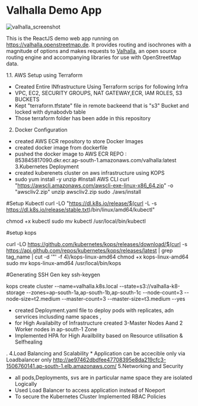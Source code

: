 # Valhalla Demo App

![valhalla_screenshot](https://user-images.githubusercontent.com/10322094/144841673-18ec0772-129d-443e-a040-5172480b0f92.png)

This is the ReactJS demo web app running on https://valhalla.openstreetmap.de. It provides routing and isochrones with a magnitude of options and makes requests to [Valhalla](https://github.com/valhalla/valhalla), an open source routing engine and accompanying libraries for use with OpenStreetMap data.

1.1. AWS Setup using Terraform
* Created Entire INfrastructure Using Terraform scrips for following Infra
* VPC, EC2, SECURITY GROUPS, NAT GATEWAY,ECR, IAM ROLES, S3 BUCKETS
* Kept "terraform.tfstate" file in remote backeend that is "s3" Bucket and locked with dynabodvb table
* Those terraform folder has been adde in this repository
2. Docker Configuration
  * created AWS ECR repository to store Docker Images
  * created docker image from dockerfile
  * pushed the docker image to AWS ECR REPO : 853845817090.dkr.ecr.ap-south-1.amazonaws.com/valhalla:latest
 3.Kubernetes Deployment
   * created kuberenets cluster on aws infrastructure using KOPS
   * sudo yum install -y unzip
#Install AWS CLI
curl "https://awscli.amazonaws.com/awscli-exe-linux-x86_64.zip" -o "awscliv2.zip"
unzip awscliv2.zip
sudo ./aws/install

#Setup Kubectl
curl -LO "https://dl.k8s.io/release/$(curl -L -s https://dl.k8s.io/release/stable.txt)/bin/linux/amd64/kubectl"

chmod +x kubectl
sudo mv kubectl /usr/local/bin/kubectl

#setup kops

curl -LO https://github.com/kubernetes/kops/releases/download/$(curl -s https://api.github.com/repos/kubernetes/kops/releases/latest | grep tag_name | cut -d '"' -f 4)/kops-linux-amd64
chmod +x kops-linux-amd64
sudo mv kops-linux-amd64 /usr/local/bin/kops

#Generating SSH Gen key
ssh-keygen

kops create cluster --name=valhalla.k8s.local --state=s3://valhalla-k8-storage --zones=ap-south-1a,ap-south-1b,ap-south-1c --node-count=3 --node-size=t2.medium --master-count=3 --master-size=t3.medium --yes
* created Deployment.yaml file to deploy pods with replicates, adn servrices inclusding name spaces ,
* for High Availabilty of Infrastructure created 3-Master Nodes Aand 2 Worker nodes in ap-south-1 Zone
* Implemented HPA for High Availbility based on Resource utilisation & Selfhealing

. 4.Load Balancing and Scalability
    * Application can be accecible only via Loadbalancer only http://ae97462dbdfee47708395e8da219cfc3-1506760141.ap-south-1.elb.amazonaws.com/
   5.Networking and Security 
   * all pods,Deployments, svs are in particular name space they are isolated Logically
   * Used Load Balancer to access application instead of Noeport
   * To secure the Kubernetes Cluster Implemented RBAC Policies
     
